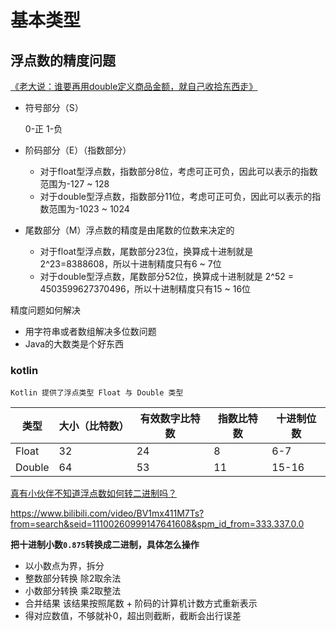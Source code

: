 # 基本类型

## 浮点数的精度问题

[《老大说：谁要再用double定义商品金额，就自己收拾东西走》](https://mp.weixin.qq.com/s?__biz=MzU4ODI1MjA3NQ==&mid=2247485507&idx=1&sn=5c65f4a62ceab57a23bfe810a161035b&scene=21#wechat_redirect) 

+ 符号部分（S）

  0-正  1-负

+ 阶码部分（E）（指数部分）

  + 对于float型浮点数，指数部分8位，考虑可正可负，因此可以表示的指数范围为-127 ~ 128
  + 对于double型浮点数，指数部分11位，考虑可正可负，因此可以表示的指数范围为-1023 ~ 1024

+ 尾数部分（M）浮点数的精度是由尾数的位数来决定的

  + 对于float型浮点数，尾数部分23位，换算成十进制就是 2^23=8388608，所以十进制精度只有6 ~ 7位
  + 对于double型浮点数，尾数部分52位，换算成十进制就是 2^52 = 4503599627370496，所以十进制精度只有15 ~ 16位

精度问题如何解决

+ 用字符串或者数组解决多位数问题
+ Java的大数类是个好东西

### kotlin

```
Kotlin 提供了浮点类型 Float 与 Double 类型
```

| 类型   | 大小（比特数） | 有效数字比特数 | 指数比特数 | 十进制位数 |
| ------ | -------------- | -------------- | ---------- | ---------- |
| Float  | 32             | 24             | 8          | 6-7        |
| Double | 64             | 53             | 11         | 15-16      |

[真有小伙伴不知道浮点数如何转二进制吗？](https://mp.weixin.qq.com/s/LVpvmBO0GY6TC4gwL_12Yw)

https://www.bilibili.com/video/BV1mx411M7Ts?from=search&seid=11100260999147641608&spm_id_from=333.337.0.0

**把十进制小数`0.875`转换成二进制，具体怎么操作**

+ 以小数点为界，拆分
+ 整数部分转换 除2取余法
+ 小数部分转换 乘2取整法
+ 合并结果 该结果按照尾数 + 阶码的计算机计数方式重新表示
+ 得对应数值，不够就补0，超出则截断，截断会出行误差